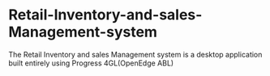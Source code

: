 # Retail-Inventory-and-sales-Management-system
The Retail Inventory and sales Management system is a desktop application built entirely  using Progress 4GL(OpenEdge ABL)
